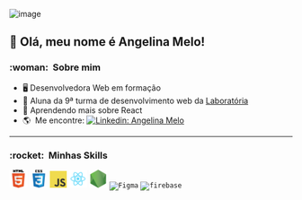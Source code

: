 ![image](https://github.com/ajuliamm/ajuliamm/assets/93016620/783e9415-a52a-490d-97e6-941a5093960e)


## 💜 Olá, meu nome é <strong>Angelina Melo!</strong>

> 

<h3> :woman: &nbsp;Sobre mim </h3>

- 🖥️ Desenvolvedora Web em formação 
- 💛 Aluna da 9ª turma de desenvolvimento web da [Laboratória](https://www.laboratoria.la/br) 
- 🌱 Aprendendo mais sobre React
- :earth_americas: &nbsp;Me encontre: [![Linkedin: Angelina Melo](https://img.shields.io/badge/-Linkedin-blue?style=flat-square&logo=Linkedin&logoColor=white&link=LINK-DO-SEU-LINKEDIN)](https://www.linkedin.com/in/angelinamelo/)
---

<h3> :rocket: &nbsp;Minhas Skills </h3>
<code><img height="32" src="https://raw.githubusercontent.com/github/explore/80688e429a7d4ef2fca1e82350fe8e3517d3494d/topics/html/html.png" alt="HTML5"/></code>
<code><img height="32" src="https://raw.githubusercontent.com/github/explore/80688e429a7d4ef2fca1e82350fe8e3517d3494d/topics/css/css.png" alt="CSS"/></code>
<code><img height="30" src="https://raw.githubusercontent.com/github/explore/80688e429a7d4ef2fca1e82350fe8e3517d3494d/topics/javascript/javascript.png"></code>
<code><img height="32" src="https://raw.githubusercontent.com/github/explore/80688e429a7d4ef2fca1e82350fe8e3517d3494d/topics/react/react.png" alt="React"/></code>
<code><img height="32" src="https://raw.githubusercontent.com/github/explore/80688e429a7d4ef2fca1e82350fe8e3517d3494d/topics/nodejs/nodejs.png" alt="Nodejs"/></code>
<code><img height="32" src="https://cdn-icons-png.flaticon.com/512/5968/5968705.png" alt="Figma"/></code>
<code><img height="32" src="https://services.google.com/fh/files/newsletters/firebase.png" alt="firebase"/></code>
  

